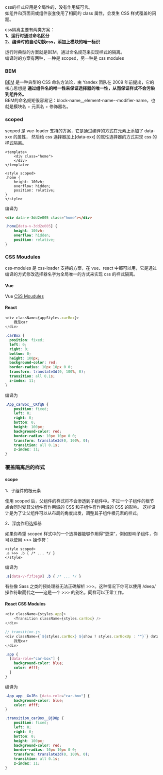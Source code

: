 css的样式应用是全局性的，没有作用域可言。  
如组件和页面间或组件嵌套使用了相同的 class 属性，会发生 CSS 样式覆盖的问题。

css隔离主要有两类方案：  
**1、运行时通过命名区分**  
**2、编译时的自动切换css，添加上模块的唯一标识**  

运行时典型的方案就是BEM，通过命名规范来实现样式的隔离。  
编译时的方案有两种，一种是 scoped，另一种是 css modules  

### BEM

[BEM](https://www.bemcss.com/#) 是一种典型的 CSS 命名方法论，由 Yandex 团队在 2009 年前提出，它的核心思想是
**通过组件名的唯一性来保证选择器的唯一性，从而保证样式不会污染到组件外。**  
BEM的命名规矩很容易记：block-name__element-name--modifier-name，也就是模块名 + 元素名 + 修饰器名。

### scoped

scoped 是 vue-loader 支持的方案，它是通过编译的方式在元素上添加了 data-xxx 的属性，
然后给 css 选择器加上[data-xxx] 的属性选择器的方式实现 css 的样式隔离。

```vue
<template>
    <div class="home">
    </div>
</template>

<style scoped>
.home {
    height: 100vh;
    overflow: hidden;
    position: relative;
}
</style>
```

编译为

```html
<div data-v-3dd2e005 class="home"></div>
```

```css
.home[data-v-3dd2e005] {
    height: 100vh;
    overflow: hidden;
    position: relative;
}
```


### CSS Moudules

css-modules 是 css-loader 支持的方案，在 vue、react 中都可以用，它是通过编译的方式修改选择器名字为全局唯一的方式来实现 css 的样式隔离。

#### Vue

Vue [CSS Moudules](https://vue-loader.vuejs.org/guide/css-modules.html)

#### React

```js
<div className={appStyles.carBox}>
    我是car
</div>
```

```css
.carBox {
  position: fixed;
  left: 0;
  right: 0;
  bottom: 0;
  height: 100px;
  background-color: red;
  border-radius: 10px 10px 0 0;
  transform: translate3d(0, 100%, 0);
  transition: all 0.1s;
  z-index: 11;
}
```

编译为

```css
.App_carBox__CKfqN {
    position: fixed;
    left: 0;
    right: 0;
    bottom: 0;
    height: 100px;
    background-color: red;
    border-radius: 10px 10px 0 0;
    transform: translate3d(0, 100%, 0);
    transition: all 0.1s;
    z-index: 11;
}
```

### 覆盖隔离后的样式

#### scope

1、子组件的根元素

使用 scoped 后，父组件的样式将不会渗透到子组件中。不过一个子组件的根节点会同时受其父组件有作用域的 CSS 和子组件有作用域的 CSS 的影响。
这样设计是为了让父组件可以从布局的角度出发，调整其子组件根元素的样式。

2、深度作用选择器

如果你希望 scoped 样式中的一个选择器能够作用得“更深”，例如影响子组件，你可以使用 >>> 操作符：

```vue
<style scoped>
.a >>> .b { /* ... */ }
</style>
```

编译为

```css
.a[data-v-f3f3eg9] .b { /* ... */ }
```

有些像 Sass 之类的预处理器无法正确解析 >>>。这种情况下你可以使用 /deep/ 操作符取而代之——这是一个 >>> 的别名，同样可以正常工作。

#### React CSS Modules

```js
<div className={styles.app}>
    <Transition className={styles.carBox} />
</div>

// transition.js
<div className={`${styles.carBox} ${show ? styles.carBoxUp : ""}`} data-role="car-box">
    我是car
</div>
```

```css
.app {
  [data-role="car-box"] {
    background-color: blue;
    color: #fff;
  }
}
```

编译为

```css
.App_app__GuJBs [data-role="car-box"] {
    background-color: blue;
    color: #fff;
}

.transition_carBox__BjD8p {
    position: fixed;
    left: 0;
    right: 0;
    bottom: 0;
    height: 100px;
    background-color: red;
    border-radius: 10px 10px 0 0;
    transform: translate3d(0, 100%, 0);
    transition: all 0.1s;
    z-index: 11;
}
```


<!-- 
https://zhuanlan.zhihu.com/p/20495964?columnSlug=purerender

疑问

css隔离的组件，加了全局样式后，怎么作用？作用得到吗？

答
react: 没有用，覆盖不了。
vue: 有用，但覆盖不了原先设置的样式。

css隔离的组件，怎么更改起样式？

答
上面有说。

小程序组件的处理，以及前面的问题？

答
后面整理


less
sass
css-in-js 
Tailwind


手写 css-modules 来深入理解它的原理
https://juejin.cn/post/7090686619253997599#heading-0
-->

